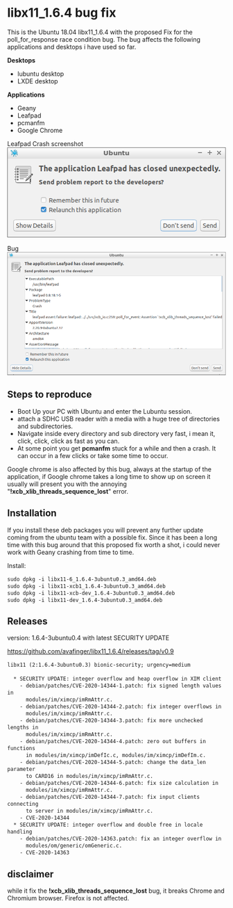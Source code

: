 # libx11_1.6.4 bug fix

This is the Ubuntu 18.04 libx11_1.6.4 with the proposed Fix for the poll_for_response race condition bug.
The bug affects the following applications and desktops i have used so far.

**Desktops**

* lubuntu desktop
* LXDE desktop

**Applications**
* Geany
* Leafpad
* pcmanfm
* Google Chrome

Leafpad Crash screenshot
![Leafpad crash](https://raw.githubusercontent.com/avafinger/libx11_1.6.4/libx11-1.6.4-4/leafpad_crash.png)


Bug
![Leafpad bug](https://raw.githubusercontent.com/avafinger/libx11_1.6.4/libx11-1.6.4-4//xcb_xlib_threads_sequence_lost_bug.png)


## Steps to reproduce

* Boot Up your PC with Ubuntu and enter the Lubuntu session.
* attach a SDHC USB reader with a media with a huge tree of directories and subdirectories.
* Navigate inside every directory and sub directory very fast, i mean it, click, click, click as fast as you can.
* At some point you get **pcmanfm** stuck for a while and then a crash. It can occur in a few clicks or take some time to occur.

Google chrome is also affected by this bug, always at the startup of the application, if Google chrome takes a long time to show up on screen it usually will present you with the annoying "**!xcb_xlib_threads_sequence_lost**" error.

## Installation

If you install these deb packages you will prevent any further update coming from the ubuntu team with a possible fix. Since it has been a long time with this bug around that this proposed fix worth a shot, i could never work with Geany crashing from time to time.

Install:

    sudo dpkg -i libx11-6_1.6.4-3ubuntu0.3_amd64.deb
    sudo dpkg -i libx11-xcb1_1.6.4-3ubuntu0.3_amd64.deb
    sudo dpkg -i libx11-xcb-dev_1.6.4-3ubuntu0.3_amd64.deb
    sudo dpkg -i libx11-dev_1.6.4-3ubuntu0.3_amd64.deb
    

## Releases

version: 1.6.4-3ubuntu0.4 with latest SECURITY UPDATE

https://github.com/avafinger/libx11_1.6.4/releases/tag/v0.9

    libx11 (2:1.6.4-3ubuntu0.3) bionic-security; urgency=medium

      * SECURITY UPDATE: integer overflow and heap overflow in XIM client
        - debian/patches/CVE-2020-14344-1.patch: fix signed length values in
          modules/im/ximcp/imRmAttr.c.
        - debian/patches/CVE-2020-14344-2.patch: fix integer overflows in
          modules/im/ximcp/imRmAttr.c.
        - debian/patches/CVE-2020-14344-3.patch: fix more unchecked lengths in
          modules/im/ximcp/imRmAttr.c.
        - debian/patches/CVE-2020-14344-4.patch: zero out buffers in functions
          in modules/im/ximcp/imDefIc.c, modules/im/ximcp/imDefIm.c.
        - debian/patches/CVE-2020-14344-5.patch: change the data_len parameter
          to CARD16 in modules/im/ximcp/imRmAttr.c.
        - debian/patches/CVE-2020-14344-6.patch: fix size calculation in
          modules/im/ximcp/imRmAttr.c.
        - debian/patches/CVE-2020-14344-7.patch: fix input clients connecting
          to server in modules/im/ximcp/imRmAttr.c.
        - CVE-2020-14344
      * SECURITY UPDATE: integer overflow and double free in locale handling
        - debian/patches/CVE-2020-14363.patch: fix an integer overflow in
          modules/om/generic/omGeneric.c.
        - CVE-2020-14363


## disclaimer

while it fix the **!xcb_xlib_threads_sequence_lost** bug, it breaks Chrome and Chromium browser. Firefox is not affected.
